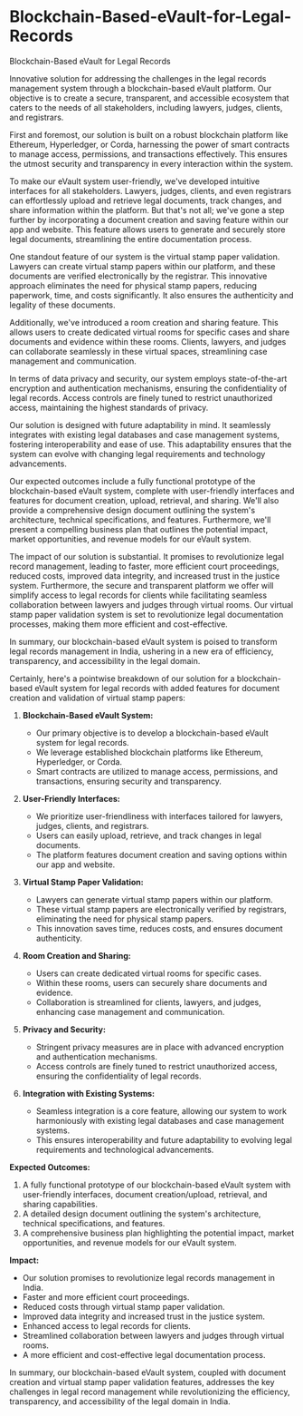 # Blockchain-Based-eVault-for-Legal-Records
Blockchain-Based eVault for Legal Records

Innovative solution for addressing the challenges in the legal records management system through a blockchain-based eVault platform. Our objective is to create a secure, transparent, and accessible ecosystem that caters to the needs of all stakeholders, including lawyers, judges, clients, and registrars.

First and foremost, our solution is built on a robust blockchain platform like Ethereum, Hyperledger, or Corda, harnessing the power of smart contracts to manage access, permissions, and transactions effectively. This ensures the utmost security and transparency in every interaction within the system.

To make our eVault system user-friendly, we've developed intuitive interfaces for all stakeholders. Lawyers, judges, clients, and even registrars can effortlessly upload and retrieve legal documents, track changes, and share information within the platform. But that's not all; we've gone a step further by incorporating a document creation and saving feature within our app and website. This feature allows users to generate and securely store legal documents, streamlining the entire documentation process.

One standout feature of our system is the virtual stamp paper validation. Lawyers can create virtual stamp papers within our platform, and these documents are verified electronically by the registrar. This innovative approach eliminates the need for physical stamp papers, reducing paperwork, time, and costs significantly. It also ensures the authenticity and legality of these documents.

Additionally, we've introduced a room creation and sharing feature. This allows users to create dedicated virtual rooms for specific cases and share documents and evidence within these rooms. Clients, lawyers, and judges can collaborate seamlessly in these virtual spaces, streamlining case management and communication.

In terms of data privacy and security, our system employs state-of-the-art encryption and authentication mechanisms, ensuring the confidentiality of legal records. Access controls are finely tuned to restrict unauthorized access, maintaining the highest standards of privacy.

Our solution is designed with future adaptability in mind. It seamlessly integrates with existing legal databases and case management systems, fostering interoperability and ease of use. This adaptability ensures that the system can evolve with changing legal requirements and technology advancements.

Our expected outcomes include a fully functional prototype of the blockchain-based eVault system, complete with user-friendly interfaces and features for document creation, upload, retrieval, and sharing. We'll also provide a comprehensive design document outlining the system's architecture, technical specifications, and features. Furthermore, we'll present a compelling business plan that outlines the potential impact, market opportunities, and revenue models for our eVault system.

The impact of our solution is substantial. It promises to revolutionize legal record management, leading to faster, more efficient court proceedings, reduced costs, improved data integrity, and increased trust in the justice system. Furthermore, the secure and transparent platform we offer will simplify access to legal records for clients while facilitating seamless collaboration between lawyers and judges through virtual rooms. Our virtual stamp paper validation system is set to revolutionize legal documentation processes, making them more efficient and cost-effective.

In summary, our blockchain-based eVault system is poised to transform legal records management in India, ushering in a new era of efficiency, transparency, and accessibility in the legal domain.

Certainly, here's a pointwise breakdown of our solution for a blockchain-based eVault system for legal records with added features for document creation and validation of virtual stamp papers:

1. **Blockchain-Based eVault System:**
   - Our primary objective is to develop a blockchain-based eVault system for legal records.
   - We leverage established blockchain platforms like Ethereum, Hyperledger, or Corda.
   - Smart contracts are utilized to manage access, permissions, and transactions, ensuring security and transparency.

2. **User-Friendly Interfaces:**
   - We prioritize user-friendliness with interfaces tailored for lawyers, judges, clients, and registrars.
   - Users can easily upload, retrieve, and track changes in legal documents.
   - The platform features document creation and saving options within our app and website.

3. **Virtual Stamp Paper Validation:**
   - Lawyers can generate virtual stamp papers within our platform.
   - These virtual stamp papers are electronically verified by registrars, eliminating the need for physical stamp papers.
   - This innovation saves time, reduces costs, and ensures document authenticity.

4. **Room Creation and Sharing:**
   - Users can create dedicated virtual rooms for specific cases.
   - Within these rooms, users can securely share documents and evidence.
   - Collaboration is streamlined for clients, lawyers, and judges, enhancing case management and communication.

5. **Privacy and Security:**
   - Stringent privacy measures are in place with advanced encryption and authentication mechanisms.
   - Access controls are finely tuned to restrict unauthorized access, ensuring the confidentiality of legal records.

6. **Integration with Existing Systems:**
   - Seamless integration is a core feature, allowing our system to work harmoniously with existing legal databases and case management systems.
   - This ensures interoperability and future adaptability to evolving legal requirements and technological advancements.

**Expected Outcomes:**
1. A fully functional prototype of our blockchain-based eVault system with user-friendly interfaces, document creation/upload, retrieval, and sharing capabilities.
2. A detailed design document outlining the system's architecture, technical specifications, and features.
3. A comprehensive business plan highlighting the potential impact, market opportunities, and revenue models for our eVault system.

**Impact:**
- Our solution promises to revolutionize legal records management in India.
- Faster and more efficient court proceedings.
- Reduced costs through virtual stamp paper validation.
- Improved data integrity and increased trust in the justice system.
- Enhanced access to legal records for clients.
- Streamlined collaboration between lawyers and judges through virtual rooms.
- A more efficient and cost-effective legal documentation process.

In summary, our blockchain-based eVault system, coupled with document creation and virtual stamp paper validation features, addresses the key challenges in legal record management while revolutionizing the efficiency, transparency, and accessibility of the legal domain in India.

